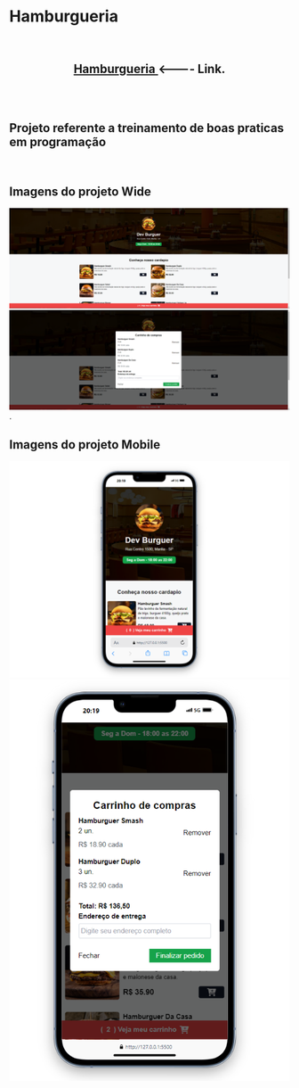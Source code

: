 # Hamburgueria

<br>
<center><h2> <a href="https://hamburgueria-smoky.vercel.app/" target="_blank"> Hamburgueria </a>  <---- Link.</h2>  </center>
<br>
<br>
<h2>Projeto referente a treinamento de boas praticas em programação</a></h2>
<br>
<h2>Imagens do projeto Wide</h2>
<img src="assets/ScreenProjectWeb.png">
<br>

<img src="assets/ScreenProjectWeb2.png">
<br>
.
<h2>Imagens do projeto Mobile</h2>
<img src="assets/ScreenProjectMobile.png">
<br>

<img src="assets/ScreenProjectMobile2.png">
<br>


